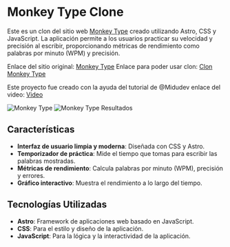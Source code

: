 # Monkey Type Clone

Este es un clon del sitio web <a href='https://monkeytype.com/' target='_blank'> Monkey Type</a> creado utilizando Astro, CSS y JavaScript. La aplicación permite a los usuarios practicar su velocidad y precisión al escribir, proporcionando métricas de rendimiento como palabras por minuto (WPM) y precisión.

Enlace del sitio original:  <a href='https://monkeytype.com/' target='_blank'>Monkey Type</a> 
Enlace para poder usar clon: <a href='https://monkeytype-randy.vercel.app/' target='_blank'>Clon Monkey Type</a>

Este proyecto fue creado con la ayuda del tutorial de @Midudev enlace del video: <a href='https://youtu.be/157qVlTelOg' target='_blank'>Video</a>

<img alt='Monkey Type' src='https://pub-f2166e82e8a447aca3e1787fac4b59bd.r2.dev/monkeytype/monkeytype_mockup_1.webp'>
<img alt='Monkey Type Resultados' src='https://pub-f2166e82e8a447aca3e1787fac4b59bd.r2.dev/monkeytype/monkeytype_mockup_2.webp'>


## Características

- **Interfaz de usuario limpia y moderna**: Diseñada con CSS y Astro.
- **Temporizador de práctica**: Mide el tiempo que tomas para escribir las palabras mostradas.
- **Métricas de rendimiento**: Calcula palabras por minuto (WPM), precisión y errores.
- **Gráfico interactivo**: Muestra el rendimiento a lo largo del tiempo.

## Tecnologías Utilizadas

- **Astro**:  Framework de aplicaciones web basado en JavaScript.
- **CSS**: Para el estilo y diseño de la aplicación.
- **JavaScript**: Para la lógica y la interactividad de la aplicación.